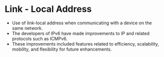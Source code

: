 # Link - Local Address

- Use of link-local address when communicating with a device on the same network.
- The developers of IPv6 have made improvements to IP and related protocols such as ICMPv6.
- These improvements included features related to efficiency, scalability, mobility, and flexibility for future enhancements.
